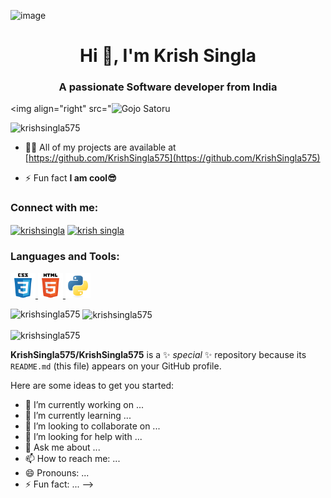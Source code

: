 <img width="736" height="1308" alt="image" src="https://github.com/user-attachments/assets/9c64b2b6-89d2-41a6-a772-4afb4b2f25d7" /><h1 align="center">Hi 👋, I'm Krish Singla</h1>
<h3 align="center">A passionate Software developer from India</h3>

<img align="right" src="<img width="736" height="1308" alt="Gojo Satoru" src="https://github.com/user-attachments/assets/a2ba0a8f-0ceb-4b6e-b296-63ae18b1a29f" /></img>
<p align="left"> <img src="https://komarev.com/ghpvc/?username=krishsingla575&label=Profile%20views&color=0e75b6&style=flat" alt="krishsingla575" /> </p>

- 👨‍💻 All of my projects are available at [https://github.com/KrishSingla575](https://github.com/KrishSingla575)

- ⚡ Fun fact **I am cool😎**

<h3 align="left">Connect with me:</h3>
<p align="left">
<a href="https://linkedin.com/in/krishsingla" target="blank"><img align="center" src="https://raw.githubusercontent.com/rahuldkjain/github-profile-readme-generator/master/src/images/icons/Social/linked-in-alt.svg" alt="krishsingla" height="30" width="40" /></a>
<a href="https://www.hackerrank.com/krish singla" target="blank"><img align="center" src="https://raw.githubusercontent.com/rahuldkjain/github-profile-readme-generator/master/src/images/icons/Social/hackerrank.svg" alt="krish singla" height="30" width="40" /></a>
</p>

<h3 align="left">Languages and Tools:</h3>
<p align="left"> <a href="https://www.w3schools.com/css/" target="_blank" rel="noreferrer"> <img src="https://raw.githubusercontent.com/devicons/devicon/master/icons/css3/css3-original-wordmark.svg" alt="css3" width="40" height="40"/> </a> <a href="https://www.w3.org/html/" target="_blank" rel="noreferrer"> <img src="https://raw.githubusercontent.com/devicons/devicon/master/icons/html5/html5-original-wordmark.svg" alt="html5" width="40" height="40"/> </a> <a href="https://www.python.org" target="_blank" rel="noreferrer"> <img src="https://raw.githubusercontent.com/devicons/devicon/master/icons/python/python-original.svg" alt="python" width="40" height="40"/> </a> </p>

<p><img align="left" src="https://github-readme-stats.vercel.app/api/top-langs?username=krishsingla575&show_icons=true&locale=en&layout=compact" alt="krishsingla575" /></p>

<p>&nbsp;<img align="center" src="https://github-readme-stats.vercel.app/api?username=krishsingla575&show_icons=true&locale=en" alt="krishsingla575" /></p>

<p><img align="center" src="https://github-readme-streak-stats.herokuapp.com/?user=krishsingla575&" alt="krishsingla575" /></p>

**KrishSingla575/KrishSingla575** is a ✨ _special_ ✨ repository because its `README.md` (this file) appears on your GitHub profile.

Here are some ideas to get you started:

- 🔭 I’m currently working on ...
- 🌱 I’m currently learning ...
- 👯 I’m looking to collaborate on ...
- 🤔 I’m looking for help with ...
- 💬 Ask me about ...
- 📫 How to reach me: ...
- 😄 Pronouns: ...
- ⚡ Fun fact: ...
-->
